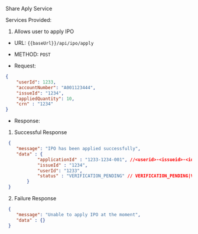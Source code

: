 Share Aply Service

Services Provided:
1. Allows user to apply IPO

* URL: `{{baseUrl}}/api/ipo/apply`

* METHOD: `POST`

* Request:
```json
{
    "userId": 1233,
    "accountNumber": "A001123444",
    "issueId": "1234",
    "appliedQuantity": 10,
    "crn" : "1234"
}
```

* Response:
1. Successful Response
```json
 {
    "message": "IPO has been applied successfully",
    "data" : {
            "applicationId" : "1233-1234-001", //<userid>-<issueid>-<id>
            "issueId" : "1234",
            "userId": "1233",
            "status" : "VERIFICATION_PENDING" // VERIFICATION_PENDING|VERIFIED|REJECTED
        }
 }
 ```

2. Failure Response
```json
 {
    "message": "Unable to apply IPO at the moment",
    "data" : {}
 }
 ```